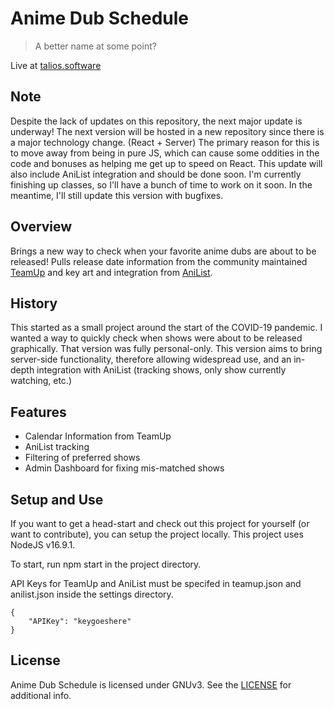 # Anime Dub Schedule

> A better name at some point?

Live at [talios.software](https://talios.software)

## Note

Despite the lack of updates on this repository, the next major update is underway! The next version will be hosted in a new repository since there is a major technology change. (React + Server) The primary reason for this is to move away from being in pure JS, which can cause some oddities in the code and bonuses as helping me get up to speed on React. This update will also include AniList integration and should be done soon. I'm currently finishing up classes, so I'll have a bunch of time to work on it soon. In the meantime, I'll still update this version with bugfixes.

## Overview

Brings a new way to check when your favorite anime dubs are about to be released! Pulls release date information from the community maintained [TeamUp](https://teamup.com/ksdhpfjcouprnauwda) and key art and integration from [AniList](www.anilist.co).

## History

This started as a small project around the start of the COVID-19 pandemic. I wanted a way to quickly check when shows were about to be released graphically. That version was fully personal-only. This version aims to bring server-side functionality, therefore allowing widespread use, and an in-depth integration with AniList (tracking shows, only show currently watching, etc.)

## Features
- Calendar Information from TeamUp
- AniList tracking
- Filtering of preferred shows
- Admin Dashboard for fixing mis-matched shows

## Setup and Use

If you want to get a head-start and check out this project for yourself (or want to contribute), you can setup the project locally.
This project uses NodeJS v16.9.1. 

To start, run npm start in the project directory.

API Keys for TeamUp and AniList must be specifed in teamup.json and anilist.json inside the settings directory.

```
{
	"APIKey": "keygoeshere"
}
```
## License

Anime Dub Schedule is licensed under GNUv3. See the [LICENSE](LICENSE) for additional info.
